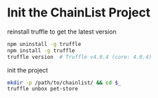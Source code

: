 # Init the ChainList Project

reinstall truffle to get the latest version
```bash
npm uninstall -g truffle
npm install -g truffle
truffle version  # Truffle v4.0.4 (core: 4.0.4)
```

init the project
```bash
mkdir -p /path/to/chainlist/ && cd $_
truffle unbox pet-store
```
